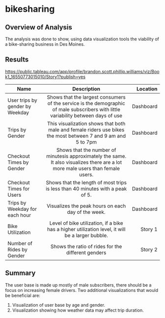 # bikesharing
## Overview of Analysis
The analysis was done to show, using data visualization tools the viability of a bike-sharing business in Des Moines.
## Results
https://public.tableau.com/app/profile/brandon.scott.phillip.williams/viz/Book1_16550773015010/Story1?publish=yes


| Name     |  Description  |  Location |
|----------|:-------------:|------:|
| User trips by gender by Weekday | Shows that the largest consumers of the service is the demographic of male subscribers with little variability between days of use | Dashboard |
| Trips by Gender |    This visualization shows that both male and female riders use bikes the most between 7 and 9 am and 5 to 7pm  |   Dashboard |
| Checkout Times by Gender | Shows that the number of minutesis approximately the same. It also visualizes there are a lot more male users than female users. |    Dashboard |
| Checkout Times for Users | Shows that the length of most trips is less than 40 minutes with a peak of 5.  |    Dashboard |
| Trips by Weekday for each hour | Visualizes the peak hours on each day of the week.  |    Dashboard |
| Bike Utilization | Level of bike utilization, if a bike has a higher utilization level, it will be a larger bubble. |   Story 1 |
| Number of Rides by Gender | Shows the ratio of rides for the different genders |    Story 2 | 

## Summary
The user base is made up mostly of male subscribers, there should be a focus on increasing female drivers. Two additional visualizations that would be beneficial are:
1. Visualization of user base by age and gender.
2. Visualization showing how weather data may affect trip duration.
